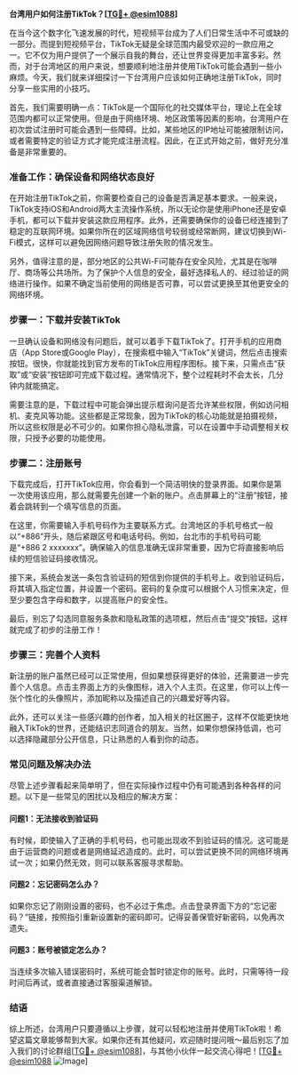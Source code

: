 **台湾用户如何注册TikTok？[[TG💪+ @esim1088](https://t.me/s/esim1088)]**

在当今这个数字化飞速发展的时代，短视频平台成为了人们日常生活中不可或缺的一部分。而提到短视频平台，TikTok无疑是全球范围内最受欢迎的一款应用之一。它不仅为用户提供了一个展示自我的舞台，还让世界变得更加丰富多彩。然而，对于台湾地区的用户来说，想要顺利地注册并使用TikTok可能会遇到一些小麻烦。今天，我们就来详细探讨一下台湾用户应该如何正确地注册TikTok，同时分享一些实用的小技巧。

首先，我们需要明确一点：TikTok是一个国际化的社交媒体平台，理论上在全球范围内都可以正常使用。但是由于网络环境、地区政策等因素的影响，台湾用户在初次尝试注册时可能会遇到一些障碍。比如，某些地区的IP地址可能被限制访问，或者需要特定的验证方式才能完成注册流程。因此，在正式开始之前，做好充分准备是非常重要的。

### **准备工作：确保设备和网络状态良好**
在开始注册TikTok之前，你需要检查自己的设备是否满足基本要求。一般来说，TikTok支持iOS和Android两大主流操作系统，所以无论你是使用iPhone还是安卓手机，都可以下载并安装这款应用程序。此外，还需要确保你的设备已经连接到了稳定的互联网环境。如果你所在的区域网络信号较弱或经常断网，建议切换到Wi-Fi模式，这样可以避免因网络问题导致注册失败的情况发生。

另外，值得注意的是，部分地区的公共Wi-Fi可能存在安全风险，尤其是在咖啡厅、商场等公共场所。为了保护个人信息的安全，最好选择私人的、经过验证的网络进行操作。如果不确定当前使用的网络是否可靠，可以尝试更换至其他更安全的网络环境。

### **步骤一：下载并安装TikTok**
一旦确认设备和网络没有问题后，就可以着手下载TikTok了。打开手机的应用商店（App Store或Google Play），在搜索框中输入“TikTok”关键词，然后点击搜索按钮。很快，你就能找到官方发布的TikTok应用程序图标。接下来，只需点击“获取”或“安装”按钮即可完成下载过程。通常情况下，整个过程耗时不会太长，几分钟内就能搞定。

需要注意的是，下载过程中可能会弹出提示框询问是否允许某些权限，例如访问相机、麦克风等功能。这些都是正常现象，因为TikTok的核心功能就是拍摄视频，所以这些权限是必不可少的。如果你担心隐私泄露，可以在设置中手动调整相关权限，只授予必要的功能使用。

### **步骤二：注册账号**
下载完成后，打开TikTok应用，你会看到一个简洁明快的登录界面。如果你是第一次使用该应用，那么就需要先创建一个新的账户。点击屏幕上的“注册”按钮，接着会跳转到一个填写信息的页面。

在这里，你需要输入手机号码作为主要联系方式。台湾地区的手机号格式一般以“+886”开头，随后紧跟区号和电话号码。例如，台北市的手机号码可能是“+886 2 xxxxxxx”。确保输入的信息准确无误非常重要，因为它将直接影响后续的短信验证码接收情况。

接下来，系统会发送一条包含验证码的短信到你提供的手机号上。收到验证码后，将其填入指定位置，并设置一个密码。密码的复杂度可以根据个人习惯来决定，但至少要包含字母和数字，以提高账户的安全性。

最后，别忘了勾选同意服务条款和隐私政策的选项框，然后点击“提交”按钮。这样就完成了初步的注册工作！

### **步骤三：完善个人资料**
新注册的账户虽然已经可以正常使用，但如果想获得更好的体验，还需要进一步完善个人信息。点击主界面上方的头像图标，进入个人主页。在这里，你可以上传一张个性化的头像照片，添加昵称以及描述自己的兴趣爱好等内容。

此外，还可以关注一些感兴趣的创作者，加入相关的社区圈子，这样不仅能更快地融入TikTok的世界，还能结识志同道合的朋友。当然，如果你想保持低调，也可以选择隐藏部分公开信息，只让熟悉的人看到你的动态。

### **常见问题及解决办法**
尽管上述步骤看起来简单明了，但在实际操作过程中仍有可能遇到各种各样的问题。以下是一些常见的困扰以及相应的解决方案：

#### **问题1：无法接收到验证码**
有时候，即使输入了正确的手机号码，也可能出现收不到验证码的情况。这可能是由于运营商的问题或者是网络延迟造成的。此时，可以尝试更换不同的网络环境再试一次；如果仍然无效，则可以联系客服寻求帮助。

#### **问题2：忘记密码怎么办？**
如果你忘记了刚刚设置的密码，也不必过于焦虑。点击登录界面下方的“忘记密码？”链接，按照指引重新设置新的密码即可。记得妥善保管好新密码，以免再次遗失。

#### **问题3：账号被锁定怎么办？**
当连续多次输入错误密码时，系统可能会暂时锁定你的账号。此时，只需等待一段时间后再试，或者直接通过客服渠道解锁。

### **结语**
综上所述，台湾用户只要遵循以上步骤，就可以轻松地注册并使用TikTok啦！希望这篇文章能够帮到大家。如果你还有其他疑问，欢迎随时提问哦～最后别忘了加入我们的讨论群组[[TG💪+ @esim1088](https://t.me/s/esim1088)]，与其他小伙伴一起交流心得吧！[[TG💪+ @esim1088](https://t.me/s/esim1088) ![Image](https://i.postimg.cc/4NQfJmqS/Snipaste-2025-05-13-00-14-12.png)]